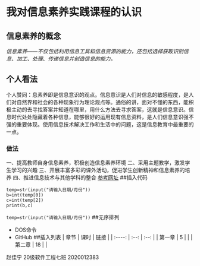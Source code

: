 # 我对信息素养实践课程的认识

## **信息素养的概念**

*信息素养——不仅包括利用信息工具和信息资源的能力，还包括选择获取识别信息、加工、处理、传递信息并创造信息的能力。*

## 个人看法

个人赞同：息素养即是信息意识的观点。信息意识是人们对信息的敏感程度，是人们对自然界和社会的各种现象行为理论观点等。通俗的讲，面对不懂的东西，能积极主动的去寻找答案并知道在哪里，用什么方法去寻求答案，这就是信息意识。信息时代处处隐藏着各种信息，能够很好的运用现有信息资料，是人们信息意识强不强的重要体现。使用信息技术解决工作和生活中的问题，这是信息教育中最重要的一点。

### 做法

一、提高教师自身信息素养，积极创造信息素养环境
二、采用主题教学，激发学生学习的兴趣
三、开展丰富多彩的课外活动，促进学生创新精神和信息素养的培养
四、推进信息技术与其他学科的整合
[参考网址](http://blog.sina.com.cn/s/blog_4c82c3ee010009zr.html)
##插入代码
```
temp=str(input("请输入日期/月份"))
b=int(temp[0])
c=int(temp[2])
print(b,c)
```
`temp=str(input("请输入日期/月份"))`
##无序排列
- DOS命令
- GitHub
##插入列表
|  章节  | 课时 | 链接 |
| :----: | :--: | :--: |
| 第一章 |  5   |      |
| 第二章 |  18  |      |

赵佳宁 20级软件工程七班 2020012383
